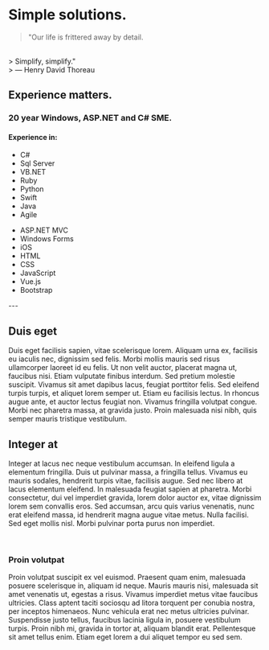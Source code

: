 # Simple solutions.
> "Our life is frittered away by detail.
<br/> 
> Simplify, simplify."
<br/>
> ― Henry David Thoreau

## Experience matters.

### 20 year Windows, ASP.NET and C# SME. 

#### Experience in:

<div class="row">
  <div class="col-sm">
    <ul>
      <li><i class="fas fa-hashtag"></i> C#</li>
      <li><i class="fas fa-database"></i> Sql Server</li>
      <li><i class="fas fa-laptop-code"></i> VB.NET</li>
      <li><i class="far fa-gem"></i> Ruby</li>
      <li><i class="fab fa-python"></i> Python</li>
      <li><i class="fab fa-swift"></i> Swift</li>
      <li><i class="fab fa-java"></i> Java</li>
      <li><i class="fas fa-code-branch"></i> Agile</li>
    </ul>
  </div>
  <div class="col-sm">
    <ul>
      <li><i class="far fa-file-code"></i> ASP.NET MVC</li>
      <li><i class="fab fa-windows"></i> Windows Forms</li>
      <li><i class="fab fa-apple"></i> iOS</li>
      <li><i class="fab fa-html5"></i> HTML</li>
      <li><i class="fab fa-css3-alt"></i> CSS</li>
      <li><i class="fab fa-js-square"></i> JavaScript</li>
      <li><i class="fab fa-vuejs"></i> Vue.js</li>
      <li><i class="fab fa-bootstrap"></i> Bootstrap</li>
    </ul>    
  </div>
</div>
---
<div class="row">
  <div class="col-sm">
  <h2>Duis eget</h2>

  Duis eget facilisis sapien, vitae scelerisque lorem. Aliquam urna ex, facilisis eu iaculis nec, dignissim sed felis. Morbi mollis mauris sed risus ullamcorper laoreet id eu felis. Ut non velit auctor, placerat magna ut, faucibus nisi. Etiam vulputate finibus interdum. Sed pretium molestie suscipit. Vivamus sit amet dapibus lacus, feugiat porttitor felis. Sed eleifend turpis turpis, et aliquet lorem semper ut. Etiam eu facilisis lectus. In rhoncus augue ante, et auctor lectus feugiat non. Vivamus fringilla volutpat congue. Morbi nec pharetra massa, at gravida justo. Proin malesuada nisi nibh, quis semper mauris tristique vestibulum.
  </div>
  <div class="col-sm">
  <h2>Integer at</h2>

  Integer at lacus nec neque vestibulum accumsan. In eleifend ligula a elementum fringilla. Duis ut pulvinar massa, a fringilla tellus. Vivamus eu mauris sodales, hendrerit turpis vitae, facilisis augue. Sed nec libero at lacus elementum eleifend. In malesuada feugiat sapien at pharetra. Morbi consectetur, dui vel imperdiet gravida, lorem dolor auctor ex, vitae dignissim lorem sem convallis eros. Sed accumsan, arcu quis varius venenatis, nunc erat eleifend massa, id hendrerit magna augue vitae metus. Nulla facilisi. Sed eget mollis nisl. Morbi pulvinar porta purus non imperdiet.
  </div>
</div>
<br/>

### Proin volutpat

Proin volutpat suscipit ex vel euismod. Praesent quam enim, malesuada posuere scelerisque in, aliquam id neque. Mauris mauris nisi, malesuada sit amet venenatis ut, egestas a risus. Vivamus imperdiet metus vitae faucibus ultricies. Class aptent taciti sociosqu ad litora torquent per conubia nostra, per inceptos himenaeos. Nunc vehicula erat nec metus ultricies pulvinar. Suspendisse justo tellus, faucibus lacinia ligula in, posuere vestibulum turpis. Proin nibh mi, gravida in tortor at, aliquam blandit erat. Pellentesque sit amet tellus enim. Etiam eget lorem a dui aliquet tempor eu sed sem.